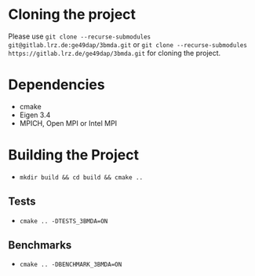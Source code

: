# Cloning the project
Please use ```git clone --recurse-submodules git@gitlab.lrz.de:ge49dap/3bmda.git``` or ```git clone --recurse-submodules https://gitlab.lrz.de/ge49dap/3bmda.git``` for cloning the project.

# Dependencies
- cmake
- Eigen 3.4
- MPICH, Open MPI or Intel MPI


# Building the Project
- ```mkdir build && cd build && cmake ..```

## Tests
- ```cmake .. -DTESTS_3BMDA=ON```


## Benchmarks
- ```cmake .. -DBENCHMARK_3BMDA=ON```